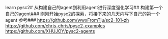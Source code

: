 learn pysc2#
从构建自己的agent到利用agent进行深度强化学习##
构建第一个自己的agent###
刚刚开始pysc2的探索，将接下来的几天内写下自己的第一个agent
参考###
https://github.com/wwxFromTju/sc2-101-zh
https://github.com/chris-chris/pysc2-examples
https://github.com/XHUJOY/pysc2-agents

